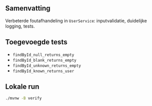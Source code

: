 ## Samenvatting
Verbeterde foutafhandeling in `UserService`: inputvalidatie, duidelijke logging, tests.

## Toegevoegde tests
- `findById_null_returns_empty`
- `findById_blank_returns_empty`
- `findById_unknown_returns_empty`
- `findById_known_returns_user`

## Lokale run
```bash
./mvnw -B verify
